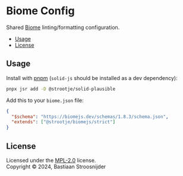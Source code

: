 # Biome Config

Shared [Biome](https://biomejs.dev/) linting/formatting configuration.

- [Usage](#usage)
- [License](#license)

## Usage

Install with [pnpm](https://pnpm.io/) (`solid-js` should be installed as a dev dependency):

```sh
pnpx jsr add -D @strootje/solid-plausible
```

Add this to your `biome.json` file:

```json
{
  "$schema": "https://biomejs.dev/schemas/1.8.3/schema.json",
  "extends": ["@strootje/biomejs/strict"]
}
```

## License

Licensed under the [MPL-2.0](LICENSE) license.<br/>
Copyright &copy; 2024, Bastiaan Stroosnijder
